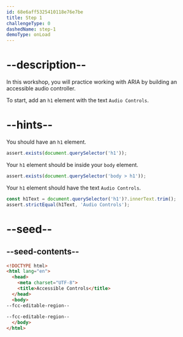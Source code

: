 ```yaml
---
id: 68e6aff5325410118e76e7be
title: Step 1
challengeType: 0
dashedName: step-1
demoType: onLoad
---
```


# --description--

In this workshop, you will practice working with ARIA by building an accessible audio controller.

To start, add an `h1` element with the text `Audio Controls`.

# --hints--

You should have an `h1` element.

```js
assert.exists(document.querySelector('h1'));
```

Your `h1` element should be inside your `body` element.

```js
assert.exists(document.querySelector('body > h1'));
```

Your `h1` element should have the text `Audio Controls`.

```js
const h1Text = document.querySelector('h1')?.innerText.trim();
assert.strictEqual(h1Text, 'Audio Controls');
```

# --seed--

## --seed-contents--

```html
<!DOCTYPE html>
<html lang="en">
  <head>
    <meta charset="UTF-8">
    <title>Accessible Controls</title>
  </head>
  <body>
--fcc-editable-region--
    
--fcc-editable-region--
  </body>
</html>
```
